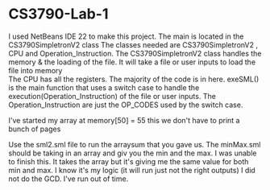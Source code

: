 # CS3790-Lab-1

I used NetBeans IDE 22 to make this project.
The main is located in the CS3790SimpletronV2 class 
The classes needed are  CS3790SimpletronV2 , CPU and Operation_Instruction. 
The CS3790SimpletronV2 class handles the memory & the loading of the file. It will take a file or user inputs to load the file into memory  
The CPU has all the registers. The majority of the code is in here. exeSML() is the main function that uses a switch case to handle the execution(Operation_Instruction) of the file or user inputs. 
The Operation_Instruction are just the OP_CODES used by the switch case. 

I've started my array at memory[50] = 55 this we don't have to print a bunch of pages 

Use the sml2.sml file to run the arraysum that you gave us. 
The minMax.sml should be taking in an array and giv you the min and the max. I was unable to finish this. It takes the array but it's giving me the same value for both min and max. I know it's my logic (it will run just not the right outputs)
I did not do the GCD. I've run out of time. 



